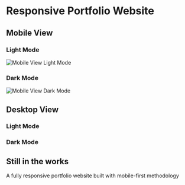 # Responsive Portfolio Website

## Mobile View

<h3> Light Mode </h3>

![Mobile View Light Mode](https://user-images.githubusercontent.com/33707645/233819088-36924ea9-5f0f-4091-aff7-505091332d96.png)


<h3> Dark Mode </h3>

![Mobile View Dark Mode](https://user-images.githubusercontent.com/33707645/233819093-62914640-9d67-4f4a-b619-fd649ae1c3d2.png)


## Desktop View

<h3> Light Mode </h3>

<h3> Dark Mode </h3>

## Still in the works

<p>A fully responsive portfolio website built with mobile-first methodology </p>
